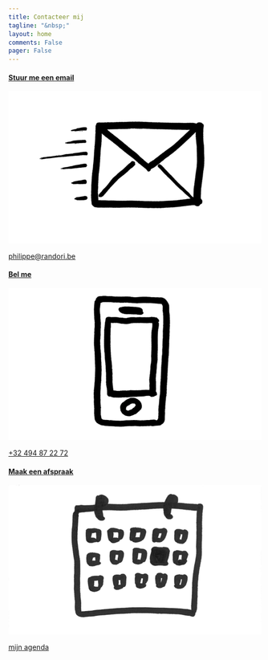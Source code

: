 ```yaml
---
title: Contacteer mij
tagline: "&nbsp;"
layout: home
comments: False
pager: False
---
```


<div class="contact col-md-10 col-md-offset-1">
<div class="col-md-4">
  <a href="mailto:philippe@randori.be">
    <h4>Stuur me een email</h4>
    <div class="crop-quote"><img src="/images/email.png" alt="Wat"></div>
    <p>philippe@randori.be</p>
  </a>
</div>

<div class="col-md-4">
  <a href="call:+32494872272">
    <h4>Bel me</h4>
    <div class="crop-quote"><img src="/images/phone.png" alt="Wat"></div>
    <p> +32 494 87 22 72</p>
  </a>
</div>

<div class="col-md-4">
  <a href="/h/afspraken.html">
    <h4>Maak een afspraak</h4>
    <div class="crop-quote"><img src="/images/calendar.png" alt="Wat"></div>
    <p>mijn agenda</p>
  </a>
</div>

</div>